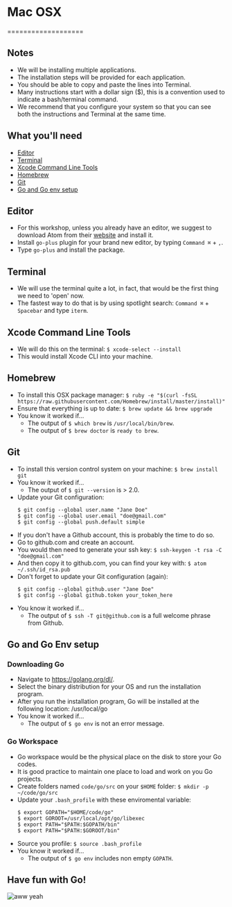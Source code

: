 # Mac OSX #
===================

## Notes

 * We will be installing multiple applications.
 * The installation steps will be provided for each application.
 * You should be able to copy and paste the lines into Terminal.
 * Many instructions start with a dollar sign ($), this is a convention used to indicate a bash/terminal command.
 * We recommend that you configure your system so that you can see both the instructions and Terminal at the same time.

## What you'll need

 * [Editor](##editor)
 * [Terminal](##terminal)
 * [Xcode Command Line Tools](##xcode-command-line-tools)
 * [Homebrew](##homebrew)
 * [Git](##git)
 * [Go and Go env setup](##go-and-go-env-setup)

## Editor

 * For this workshop, unless you already have an editor, we suggest to download Atom from their [website](http://atom.io) and install it.
 * Install `go-plus` plugin for your brand new editor, by typing `Command ⌘` + `,`.
 * Type `go-plus` and install the package.

## Terminal

 * We will use the terminal quite a lot, in fact, that would be the first thing we need to 'open' now.
 * The fastest way to do that is by using spotlight search: `Command ⌘` + `Spacebar` and type `iterm`.

## Xcode Command Line Tools

 * We will do this on the terminal: `$ xcode-select --install`
 * This would install Xcode CLI into your machine.

## Homebrew

  * To install this OSX package manager:
     `$ ruby -e "$(curl -fsSL https://raw.githubusercontent.com/Homebrew/install/master/install)"`
  * Ensure that everything is up to date:
     `$ brew update && brew upgrade`
  * You know it worked if...
     * The output of `$ which brew` is `/usr/local/bin/brew`.
     * The output of `$ brew doctor` is `ready to brew`.

## Git

  * To install this version control system on your machine: `$ brew install git`
  * You know it worked if...
     * The output of `$ git --version` is > 2.0.
  * Update your Git configuration:
    ```
    $ git config --global user.name "Jane Doe"
    $ git config --global user.email "doe@gmail.com"
    $ git config --global push.default simple
    ```
  * If you don't have a Github account, this is probably the time to do so.
  * Go to github.com and create an account.
  * You would then need to generate your ssh key: `$ ssh-keygen -t rsa -C "doe@gmail.com"`
  * And then copy it to github.com, you can find your key with: `$ atom ~/.ssh/id_rsa.pub`
  * Don't forget to update your Git configuration (again):
    ```
    $ git config --global github.user "Jane Doe"
    $ git config --global github.token your_token_here
    ```
  * You know it worked if...
     * The output of `$ ssh -T git@github.com` is a full welcome phrase from Github.

## Go and Go Env setup

### Downloading Go

  * Navigate to https://golang.org/dl/.
  * Select the binary distribution for your OS and run the installation program.
  * After you run the installation program, Go will be installed at the following location: /usr/local/go
  * You know it worked if...
    * The output of `$ go env` is not an error message.

### Go Workspace

 * Go workspace would be the physical place on the disk to store your Go codes.
 * It is good practice to maintain one place to load and work on you Go projects.
 * Create folders named `code/go/src` on your `$HOME` folder: `$ mkdir -p ~/code/go/src`
 * Update your `.bash_profile` with these enviromental variable:
   ```
   $ export GOPATH="$HOME/code/go"
   $ export GOROOT=/usr/local/opt/go/libexec
   $ export PATH="$PATH:$GOPATH/bin"
   $ export PATH="$PATH:$GOROOT/bin"
   ```
 * Source you profile: `$ source .bash_profile`
 * You know it worked if...
   * The output of `$ go env` includes non empty `GOPATH`.

## Have fun with Go!

![aww yeah](http://i.imgur.com/AmFax.gif)
